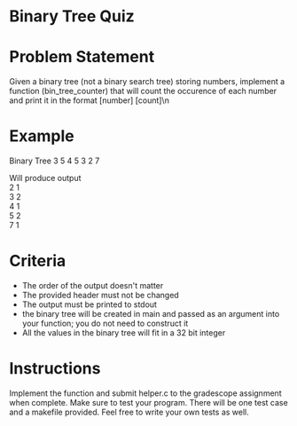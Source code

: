 # Binary Tree Quiz

# Problem Statement
Given a binary tree (not a binary search tree) storing numbers, implement a function (bin_tree_counter) that will count the occurence of each number and print it in the format [number] [count]\n
 
# Example
Binary Tree
    3
  5   4
 5 3 2 7

Will produce output  
2 1  
3 2  
4 1  
5 2  
7 1  

# Criteria
- The order of the output doesn't matter
- The provided header must not be changed
- The output must be printed to stdout
- the binary tree will be created in main and passed as an argument into your function; you do not need to construct it
- All the values in the binary tree will fit in a 32 bit integer

# Instructions
Implement the function and submit helper.c to the gradescope assignment when complete. Make sure to test your program. There will be one test case and a makefile provided. Feel free to write your own tests as well.
